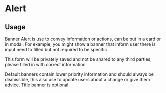 <script setup>
  import Banner from './Banner.vue'
</script>

# Alert

## Usage

Banner Alert is use to convey information or actions, can be put in a card or in modal. For example, you might show a banner that inform user there is input need to filled but not required to be specific

<Banner>This form will be privately saved and not be shared to any third parties, please filled in with correct information</Banner>

Default banners contain lower priority information and should always be dismissible, this also use to update users about a change or give them advice. Title banner is optional
